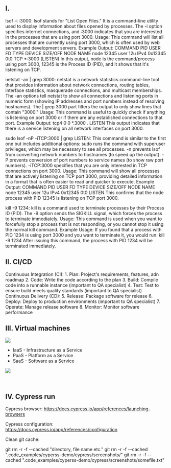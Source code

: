 ## I. 

lsof -i :3000:
    lsof stands for "List Open Files." It is a command-line utility used to display information about files opened by processes.
    The -i option specifies internet connections, and :3000 indicates that you are interested in the processes that are using port 3000.
Usage:
    This command will list all processes that are currently using port 3000, which is often used by web servers and development servers.
Example Output:
    COMMAND   PID USER   FD   TYPE DEVICE SIZE/OFF NODE NAME
    node    12345 user   12u  IPv4 0x12345      0t0  TCP *:3000 (LISTEN)
In this output, node is the command/process using port 3000, 12345 is the Process ID (PID), and it shows that it's listening on TCP.

netstat -an | grep 3000:
    netstat is a network statistics command-line tool that provides information about network connections, routing tables, interface statistics, masquerade connections, and multicast memberships.
    The -an options tell netstat to show all connections and listening ports in numeric form (showing IP addresses and port numbers instead of resolving hostnames).
The | grep 3000 part filters the output to only show lines that contain "3000."
Usage:
    This command is useful to quickly check if anything is listening on port 3000 or if there are any established connections to that port.
Example Output:
    tcp4       0      0  *.3000                 *.*                    LISTEN
This output indicates that there is a service listening on all network interfaces on port 3000.

sudo lsof -nP -iTCP:3000 | grep LISTEN:
This command is similar to the first one but includes additional options:
    sudo runs the command with superuser privileges, which may be necessary to see all processes.
    -n prevents lsof from converting network numbers to hostnames (to speed up the output).
    -P prevents conversion of port numbers to service names (to show raw port numbers).
    -iTCP:3000 specifies that you are only interested in TCP connections on port 3000.
Usage:
    This command will show all processes that are actively listening on TCP port 3000, providing detailed information in a format that is often easier to read and quicker to execute.
Example Output:
    COMMAND   PID USER   FD   TYPE DEVICE SIZE/OFF NODE NAME
    node    12345 user   12u  IPv4 0x12345      0t0  LISTEN
This confirms that the node process with PID 12345 is listening on TCP port 3000.

kill -9 1234:
    kill is a command used to terminate processes by their Process ID (PID).
    The -9 option sends the SIGKILL signal, which forces the process to terminate immediately.
Usage:
    This command is used when you want to forcefully stop a process that is not responding, or you cannot stop it using the normal kill command.
Example Usage:
    If you found that a process with PID 1234 is using port 3000 and you want to terminate it, you would run:
kill -9 1234
After issuing this command, the process with PID 1234 will be terminated immediately.

## II. CI/CD

Continuous Integration (CI):
    1. Plan: Project's requirements, features, adn roadmap
    2. Code: Write the code according to the plan
    3. Build: Compile code into a runnable instance (important to QA specialist)
    4. Test: Test to ensure build meets quality standards (important to QA specialist)
Continuous Delivery (CD):
    5. Release: Package software for release
    6. Deploy: Deploy to production environments (important to QA specialist)
    7. Operate: Manage release software
    8. Monitor: Monitor software performance

## III. Virtual machines
![](/pic/virtualisation.png)  

* IaaS - Infrastructure as a Service  
* PaaS - Platform as a Service  
* SaaS - Software as a Service 

![](/pic/saas.png)  

<br>

## IV. Cypress run

Cypress browser: 
https://docs.cypress.io/app/references/launching-browsers  

Cypress configuration:  
https://docs.cypress.io/app/references/configuration

Clean git cache:

git rm -r -f --cached "directory, file name etc." 
git rm -r -f --cached ".code_examples/cyperss-demo/cypress/screenshots/" 
git rm -r -f --cached ".code_examples/cyperss-demo/cypress/screenshots/somefile.txt" 

